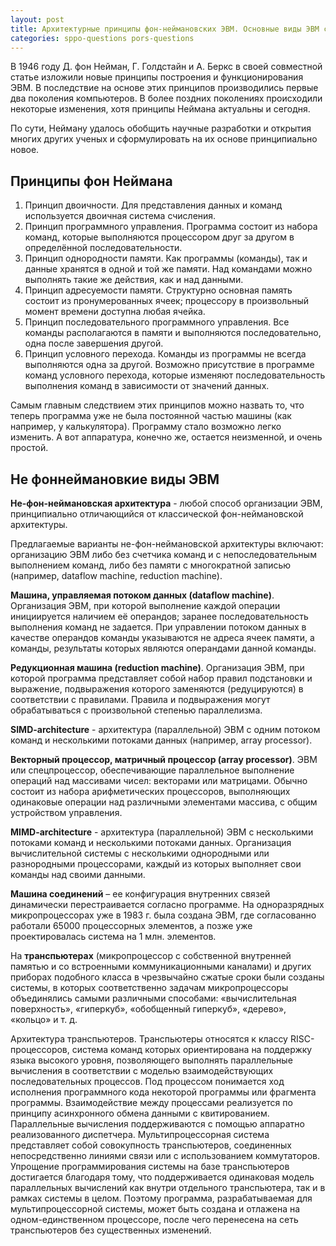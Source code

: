 ```yaml
---
layout: post
title: Архитектурные принципы фон-неймановских ЭВМ. Основные виды ЭВМ с архитектурой, отличающейся от фон-неймановской
categories: sppo-questions pors-questions
---
```


В 1946 году Д. фон Нейман, Г. Голдстайн и А. Беркс в своей совместной статье изложили новые принципы
построения и функционирования ЭВМ. В последствие на основе этих принципов производились первые два
поколения компьютеров. В более поздних поколениях происходили некоторые изменения, хотя принципы Неймана
актуальны и сегодня.

По сути, Нейману удалось обобщить научные разработки и открытия многих других ученых и сформулировать
на их основе принципиально новое.

## Принципы фон Неймана

1. Принцип двоичности.
   Для представления данных и команд используется двоичная система счисления.
2. Принцип программного управления.
   Программа состоит из набора команд, которые выполняются процессором друг за другом в определённой
   последовательности.
3. Принцип однородности памяти.
   Как программы (команды), так и данные хранятся в одной и той же памяти. Над командами можно выполнять
   такие же действия, как и над данными.
4. Принцип адресуемости памяти.
   Структурно основная память состоит из пронумерованных ячеек; процессору в произвольный момент времени
   доступна любая ячейка.
5. Принцип последовательного программного управления.
   Все команды располагаются в памяти и выполняются последовательно, одна после завершения другой.
6. Принцип условного перехода.
   Команды из программы не всегда выполняются одна за другой. Возможно присутствие в программе команд
   условного перехода, которые изменяют последовательность выполнения команд в зависимости от значений данных.

Самым главным следствием этих принципов можно назвать то, что теперь программа уже не была постоянной частью
машины (как например, у калькулятора). Программу стало возможно легко изменить. А вот аппаратура, конечно же,
остается неизменной, и очень простой.

## Не фоннеймановкие виды ЭВМ

**Не-фон-неймановская архитектура** - любой способ организации ЭВМ, принципиально отличающийся от классической
фон-неймановской архитектуры.

Предлагаемые варианты не-фон-неймановской архитектуры включают: организацию ЭВМ либо без счетчика команд и с
непоследовательным выполнением команд, либо без памяти с многократной записью (например, dataflow machine,
reduction machine).

**Машина, управляемая потоком данных (dataflow machine)**. Организация ЭВМ, при которой выполнение каждой операции
инициируется наличием её операндов; заранее последовательность выполнения команд не задается. При управлении потоком
данных в качестве операндов команды указываются не адреса ячеек памяти, а команды, результаты которых являются
операндами данной команды.

**Редукционная машина (reduction machine)**. Организация ЭВМ, при которой программа представляет собой набор правил
подстановки и выражение, подвыражения которого заменяются (редуцируются) в соответствии с правилами. Правила и
подвыражения могут обрабатываться с произвольной степенью параллелизма.

**SIMD-architecture** - архитектура (параллельной) ЭВМ с одним потоком команд и несколькими потоками данных
(например, array processor).

**Векторный процессор, матричный процессор (array processor)**. ЭВМ или спецпроцессор, обеспечивающие параллельное
выполнение операций над массивами чисел: векторами или матрицами. Обычно состоит из набора арифметических процессоров,
выполняющих одинаковые операции над различными элементами массива, с общим устройством управления.

**MIMD-architecture** - архитектура (параллельной) ЭВМ с несколькими потоками команд и несколькими потоками данных.
Организация вычислительной системы с несколькими однородными или разнородными процессорами, каждый из которых
выполняет свои команды над своими данными.

**Машина соединений** – ее конфигурация внутренних связей динамически перестраивается согласно программе. На
одноразрядных микропроцессорах уже в 1983 г. была создана ЭВМ, где согласованно работали 65000 процессорных
элементов, а позже уже проектировалась система на 1 млн. элементов.

На **транспьютерах** (микропроцессор с собственной внутренней памятью и со встроенными коммуникационными каналами)
и других приборах подобного класса в чрезвычайно сжатые сроки были созданы системы, в которых соответственно задачам
микропроцессоры объединялись самыми различными способами: «вычислительная поверхность», «гиперкуб», «обобщенный
гиперкуб», «дерево», «кольцо» и т. д.

Архитектура транспьютеров. Транспьютеры относятся к классу RISC- процессоров, система команд которых ориентирована
на поддержку языка высокого уровня, позволяющего выполнять параллельные вычисления в соответствии с моделью
взаимодействующих последовательных процессов. Под процессом понимается ход исполнения программного кода некоторой
программы или фрагмента программы. Взаимодействие между процессами реализуется по принципу асинхронного обмена
данными с квитированием. Параллельные вычисления поддерживаются с помощью аппаратно реализованного диспетчера.
Мультипроцессорная система представляет собой совокупность транспьютеров, соединенных непосредственно линиями
связи или с использованием коммутаторов. Упрощение программирования системы на базе транспьютеров достигается
благодаря тому, что поддерживается одинаковая модель параллельных вычислений как внутри отдельного транспьютера,
так и в рамках системы в целом. Поэтому программа, разрабатываемая для мультипроцессорной системы, может быть
создана и отлажена на одном-единственном процессоре, после чего перенесена на сеть транспьютеров без существенных
изменений.
